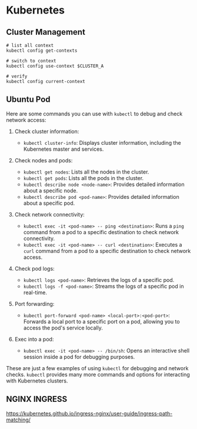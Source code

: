 # Kubernetes

## Cluster Management

```
# list all context
kubectl config get-contexts

# switch to context
kubectl config use-context $CLUSTER_A

# verify
kubectl config current-context
```

## Ubuntu Pod

Here are some commands you can use with `kubectl` to debug and check network access:

1. Check cluster information:
   - `kubectl cluster-info`: Displays cluster information, including the Kubernetes master and services.

2. Check nodes and pods:
   - `kubectl get nodes`: Lists all the nodes in the cluster.
   - `kubectl get pods`: Lists all the pods in the cluster.
   - `kubectl describe node <node-name>`: Provides detailed information about a specific node.
   - `kubectl describe pod <pod-name>`: Provides detailed information about a specific pod.

3. Check network connectivity:
   - `kubectl exec -it <pod-name> -- ping <destination>`: Runs a `ping` command from a pod to a specific destination to check network connectivity.
   - `kubectl exec -it <pod-name> -- curl <destination>`: Executes a `curl` command from a pod to a specific destination to check network access.

4. Check pod logs:
   - `kubectl logs <pod-name>`: Retrieves the logs of a specific pod.
   - `kubectl logs -f <pod-name>`: Streams the logs of a specific pod in real-time.

5. Port forwarding:
   - `kubectl port-forward <pod-name> <local-port>:<pod-port>`: Forwards a local port to a specific port on a pod, allowing you to access the pod's service locally.

6. Exec into a pod:
   - `kubectl exec -it <pod-name> -- /bin/sh`: Opens an interactive shell session inside a pod for debugging purposes.

These are just a few examples of using `kubectl` for debugging and network checks. `kubectl` provides many more commands and options for interacting with Kubernetes clusters.


## NGINX INGRESS
https://kubernetes.github.io/ingress-nginx/user-guide/ingress-path-matching/

